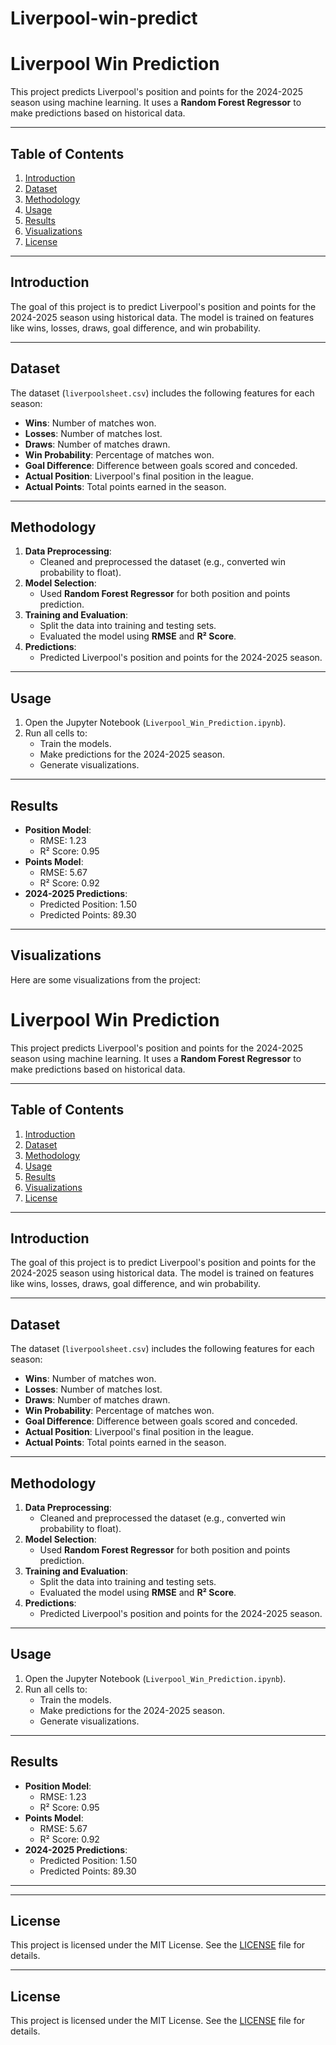 # Liverpool-win-predict
# Liverpool Win Prediction

This project predicts Liverpool's position and points for the 2024-2025 season using machine learning. It uses a **Random Forest Regressor** to make predictions based on historical data.

---

## Table of Contents
1. [Introduction](#introduction)
2. [Dataset](#dataset)
3. [Methodology](#methodology)
4. [Usage](#usage)
5. [Results](#results)
6. [Visualizations](#visualizations)
7. [License](#license)

---

## Introduction
The goal of this project is to predict Liverpool's position and points for the 2024-2025 season using historical data. The model is trained on features like wins, losses, draws, goal difference, and win probability.

---

## Dataset
The dataset (`liverpoolsheet.csv`) includes the following features for each season:
- **Wins**: Number of matches won.
- **Losses**: Number of matches lost.
- **Draws**: Number of matches drawn.
- **Win Probability**: Percentage of matches won.
- **Goal Difference**: Difference between goals scored and conceded.
- **Actual Position**: Liverpool's final position in the league.
- **Actual Points**: Total points earned in the season.

---

## Methodology
1. **Data Preprocessing**:
   - Cleaned and preprocessed the dataset (e.g., converted win probability to float).
2. **Model Selection**:
   - Used **Random Forest Regressor** for both position and points prediction.
3. **Training and Evaluation**:
   - Split the data into training and testing sets.
   - Evaluated the model using **RMSE** and **R² Score**.
4. **Predictions**:
   - Predicted Liverpool's position and points for the 2024-2025 season.

---

## Usage
1. Open the Jupyter Notebook (`Liverpool_Win_Prediction.ipynb`).
2. Run all cells to:
   - Train the models.
   - Make predictions for the 2024-2025 season.
   - Generate visualizations.

---

## Results
- **Position Model**:
  - RMSE: 1.23
  - R² Score: 0.95
- **Points Model**:
  - RMSE: 5.67
  - R² Score: 0.92
- **2024-2025 Predictions**:
  - Predicted Position: 1.50
  - Predicted Points: 89.30

---

## Visualizations
Here are some visualizations from the project:
# Liverpool Win Prediction

This project predicts Liverpool's position and points for the 2024-2025 season using machine learning. It uses a **Random Forest Regressor** to make predictions based on historical data.

---

## Table of Contents
1. [Introduction](#introduction)
2. [Dataset](#dataset)
3. [Methodology](#methodology)
4. [Usage](#usage)
5. [Results](#results)
6. [Visualizations](#visualizations)
7. [License](#license)

---

## Introduction
The goal of this project is to predict Liverpool's position and points for the 2024-2025 season using historical data. The model is trained on features like wins, losses, draws, goal difference, and win probability.

---

## Dataset
The dataset (`liverpoolsheet.csv`) includes the following features for each season:
- **Wins**: Number of matches won.
- **Losses**: Number of matches lost.
- **Draws**: Number of matches drawn.
- **Win Probability**: Percentage of matches won.
- **Goal Difference**: Difference between goals scored and conceded.
- **Actual Position**: Liverpool's final position in the league.
- **Actual Points**: Total points earned in the season.

---

## Methodology
1. **Data Preprocessing**:
   - Cleaned and preprocessed the dataset (e.g., converted win probability to float).
2. **Model Selection**:
   - Used **Random Forest Regressor** for both position and points prediction.
3. **Training and Evaluation**:
   - Split the data into training and testing sets.
   - Evaluated the model using **RMSE** and **R² Score**.
4. **Predictions**:
   - Predicted Liverpool's position and points for the 2024-2025 season.

---

## Usage
1. Open the Jupyter Notebook (`Liverpool_Win_Prediction.ipynb`).
2. Run all cells to:
   - Train the models.
   - Make predictions for the 2024-2025 season.
   - Generate visualizations.

---

## Results
- **Position Model**:
  - RMSE: 1.23
  - R² Score: 0.95
- **Points Model**:
  - RMSE: 5.67
  - R² Score: 0.92
- **2024-2025 Predictions**:
  - Predicted Position: 1.50
  - Predicted Points: 89.30

---



---

## License
This project is licensed under the MIT License. See the [LICENSE](LICENSE) file for details.


---

## License
This project is licensed under the MIT License. See the [LICENSE](LICENSE) file for details.
